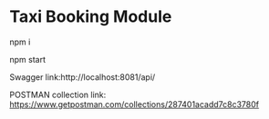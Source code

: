 # Taxi Booking Module




npm i

npm start



Swagger link:http://localhost:8081/api/

POSTMAN collection link: https://www.getpostman.com/collections/287401acadd7c8c3780f